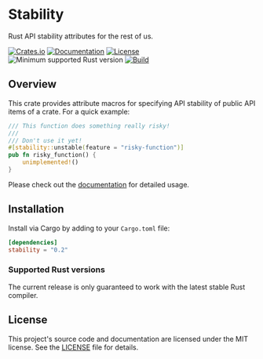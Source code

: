 # Stability

Rust API stability attributes for the rest of us.

[![Crates.io](https://img.shields.io/crates/v/stability.svg)](https://crates.io/crates/stability)
[![Documentation](https://docs.rs/stability/badge.svg)][documentation]
[![License](https://img.shields.io/badge/license-MIT-blue.svg)](LICENSE)
![Minimum supported Rust version](https://img.shields.io/badge/rustc-1.60+-yellow.svg)
[![Build](https://github.com/sagebind/stability/workflows/ci/badge.svg)](https://github.com/sagebind/stability/actions)

## Overview

This crate provides attribute macros for specifying API stability of public API items of a crate. For a quick example:

```rust
/// This function does something really risky!
///
/// Don't use it yet!
#[stability::unstable(feature = "risky-function")]
pub fn risky_function() {
    unimplemented!()
}
```

Please check out the [documentation] for detailed usage.

## Installation

Install via Cargo by adding to your `Cargo.toml` file:

```toml
[dependencies]
stability = "0.2"
```

### Supported Rust versions

The current release is only guaranteed to work with the latest stable Rust compiler.

## License

This project's source code and documentation are licensed under the MIT license. See the [LICENSE](LICENSE) file for details.


[documentation]: https://docs.rs/stability
